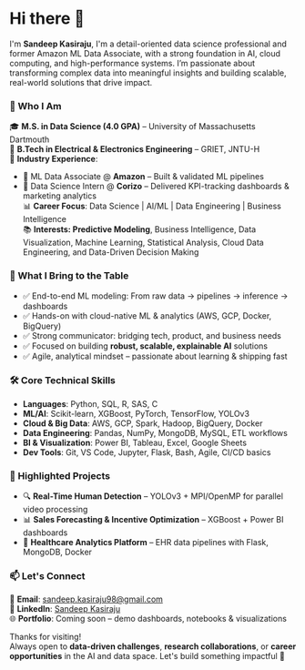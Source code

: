 # Hi there 👋  
I'm **Sandeep Kasiraju**, I'm a detail-oriented data science professional and former Amazon ML Data Associate, with a strong foundation in AI, cloud computing, and high-performance systems. I’m passionate about transforming complex data into meaningful insights and building scalable, real-world solutions that drive impact.


### 🚀 Who I Am  
🎓 **M.S. in Data Science (4.0 GPA)** – University of Massachusetts Dartmouth  
🏫 **B.Tech in Electrical & Electronics Engineering** – GRIET, JNTU-H  
🏢 **Industry Experience**:  
- 🔹 ML Data Associate @ **Amazon** – Built & validated ML pipelines  
- 🔹 Data Science Intern @ **Corizo** – Delivered KPI-tracking dashboards & marketing analytics  
📊 **Career Focus**: Data Science | AI/ML | Data Engineering | Business Intelligence  
📚 **Interests: Predictive Modeling**, Business Intelligence, Data Visualization, Machine Learning, Statistical Analysis, Cloud Data Engineering, and Data-Driven Decision Making
 


### 💼 What I Bring to the Table  
- ✅ End-to-end ML modeling: From raw data → pipelines → inference → dashboards  
- ✅ Hands-on with cloud-native ML & analytics (AWS, GCP, Docker, BigQuery)  
- ✅ Strong communicator: bridging tech, product, and business needs  
- ✅ Focused on building **robust, scalable, explainable AI** solutions  
- ✅ Agile, analytical mindset – passionate about learning & shipping fast



### 🛠️ Core Technical Skills  
- **Languages**: Python, SQL, R, SAS, C  
- **ML/AI**: Scikit-learn, XGBoost, PyTorch, TensorFlow, YOLOv3  
- **Cloud & Big Data**: AWS, GCP, Spark, Hadoop, BigQuery, Docker  
- **Data Engineering**: Pandas, NumPy, MongoDB, MySQL, ETL workflows  
- **BI & Visualization**: Power BI, Tableau, Excel, Google Sheets  
- **Dev Tools**: Git, VS Code, Jupyter, Flask, Bash, Agile, CI/CD basics


### 📂 Highlighted Projects  
- 🔍 **Real-Time Human Detection** – YOLOv3 + MPI/OpenMP for parallel video processing  
- 📊 **Sales Forecasting & Incentive Optimization** – XGBoost + Power BI dashboards  
- 🏥 **Healthcare Analytics Platform** – EHR data pipelines with Flask, MongoDB, Docker    



### 📫 Let's Connect  
📧 **Email**: [sandeep.kasiraju98@gmail.com](mailto:sandeep.kasiraju98@gmail.com)  
🔗 **LinkedIn**: [Sandeep Kasiraju](https://www.linkedin.com/in/sandeepkasiraju98/)  
🌐 **Portfolio**: Coming soon – demo dashboards, notebooks & visualizations  


Thanks for visiting!  
Always open to **data-driven challenges**, **research collaborations**, or **career opportunities** in the AI and data space. Let's build something impactful 🚀
